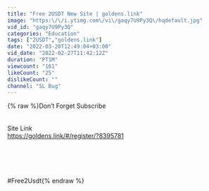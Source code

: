 ```yaml
---
title: "Free 2USDT New Site | goldens.link"
image: "https:\/\/i.ytimg.com\/vi\/gaqy7U9Py3Q\/hqdefault.jpg"
vid_id: "gaqy7U9Py3Q"
categories: "Education"
tags: ["2USDT","goldens.link"]
date: "2022-03-20T12:49:04+03:00"
vid_date: "2022-02-27T11:42:12Z"
duration: "PT1M"
viewcount: "161"
likeCount: "25"
dislikeCount: ""
channel: "SL Bug"
---
```

{% raw %}Don’t Forget Subscribe <br /><br /><br />Site Link <br /><a rel="nofollow" target="blank" href="https://goldens.link/#/register/?8395781">https://goldens.link/#/register/?8395781</a><br /><br /><br /><br /><br /><br />#Free2Usdt{% endraw %}
